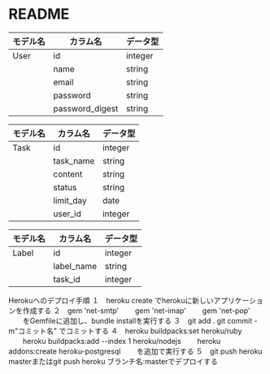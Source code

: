 # README
モデル名 |カラム名         |データ型 |
|---------|----------------|---------|
|User     |id              |integer  |
|         |name            |string   |
|         |email           |string   |
|         |password        |string   |
|         |password_digest |string   |



|モデル名 |カラム名  |データ型 |
|---------|----------|---------|
|Task     |id        |integer  |
|         |task_name |string   |
|         |content   |string   |
|         |status    |string   |
|         |limit_day |date     |
|         |user_id   |integer  |


モデル名 |カラム名    |データ型 |
|---------|-----------|---------|
|Label    |id         |integer  |
|         |label_name |string   |
|         |task_id    |integer  |


Herokuへのデプロイ手順
１　heroku create でherokuに新しいアプリケーションを作成する
２　gem 'net-smtp'
　　gem 'net-imap'
　　gem 'net-pop'
　　をGemfileに追加し、bundle installを実行する
３　git add .
    git commit -m"コミット名"
    でコミットする
４　heroku buildpacks:set heroku/ruby
　　heroku buildpacks:add --index 1 heroku/nodejs
　　heroku addons:create heroku-postgresql
　　を追加で実行する
５　git push heroku masterまたはgit push heroku ブランチ名:masterでデプロイする
